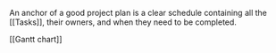 An anchor of a good project plan is a clear schedule containing all the [[Tasks]], their owners, and when they need to be completed. 

[[Gantt chart]]